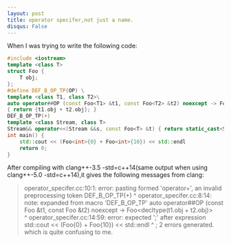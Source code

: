 ```yaml
---
layout: post
title: operator specifer,not just a name.
disqus: False
---
```


  When I was trying to write the following code:
```c++
#include <iostream>
template <class T>
struct Foo {
    T obj;
};
#define DEF_B_OP_TP(OP) \
template <class T1, class T2>\
auto operator##OP (const Foo<T1> &t1, const Foo<T2> &t2) noexcept -> Foo<decltype(t1.obj + t2.obj)>\
{ return {t1.obj + t2.obj}; }
DEF_B_OP_TP(+)
template <class Stream, class T>
Stream&& operator<<(Stream &&s, const Foo<T> &t) { return static_cast<Stream&&>(s << t.obj); }
int main() {
    std::cout << (Foo<int>{0} + Foo<int>{10}) << std::endl
    return 0;
}
```
After compiling with clang++-3.5 -std=c++14(same output when using clang++-5.0 -std=c++14),it gives the following messages from
clang:
> operator_specifer.cc:10:1: error: pasting formed 'operator+', an invalid preprocessing token
> DEF_B_OP_TP(+)
> ^
> operator_specifer.cc:8:14: note: expanded from macro 'DEF_B_OP_TP'
> auto operator##OP (const Foo<T1> &t1, const Foo<T2> &t2) noexcept -> Foo<decltype(t1.obj + t2.obj)>\
>              ^
> operator_specifer.cc:14:59: error: expected ';' after expression
>     std::cout << (Foo<int>{0} + Foo<int>{10}) << std::endl
>                                                           ^
>                                                           ;
> 2 errors generated.
which is quite confusing to me.
